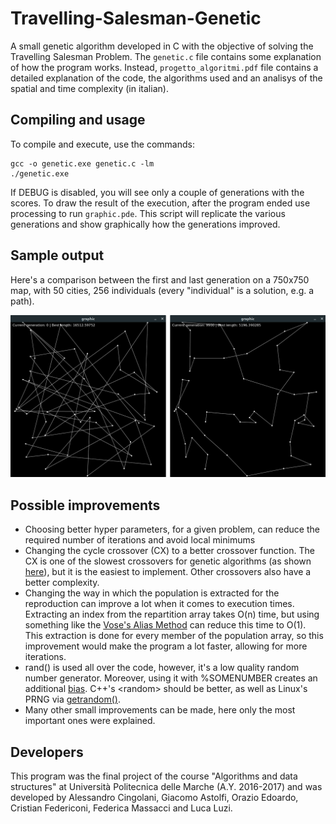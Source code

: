 # Travelling-Salesman-Genetic
A small genetic algorithm developed in C with the objective of solving the Travelling Salesman Problem.
The `genetic.c` file contains some explanation of how the program works.
Instead, `progetto_algoritmi.pdf` file contains a detailed explanation of the code, the algorithms used and an analisys of the spatial and time complexity (in italian).

## Compiling and usage
To compile and execute, use the commands:
```
gcc -o genetic.exe genetic.c -lm
./genetic.exe
```
If DEBUG is disabled, you will see only a couple of generations with the scores.
To draw the result of the execution, after the program ended use processing to run `graphic.pde`.
This script will replicate the various generations and show graphically how the generations improved.

## Sample output

Here's a comparison between the first and last generation on a 750x750 map, with 50 cities, 256 individuals (every "individual" is a solution, e.g. a path).

![Sample output](/sample/image.png)

## Possible improvements
* Choosing better hyper parameters, for a given problem, can reduce the required number of iterations and avoid local minimums
* Changing the cycle crossover (CX) to a better crossover function. The CX is one of the slowest crossovers for genetic algorithms (as shown [here](https://arxiv.org/ftp/arxiv/papers/1203/1203.3097.pdf)), but it is the easiest to implement. Other crossovers also have a better complexity.
* Changing the way in which the population is extracted for the reproduction can improve a lot when it comes to execution times. Extracting an index from the repartition array takes O(n) time, but using something like the [Vose's Alias Method](https://github.com/Tecnarca/Non-Uniform-Distribution-Extractor) can reduce this time to O(1). This extraction is done for every member of the population array, so this improvement would make the program a lot faster, allowing for more iterations.
* rand() is used all over the code, however, it's a low quality random number generator. Moreover, using it with %SOMENUMBER creates an additional [bias](https://channel9.msdn.com/Events/GoingNative/2013/rand-Considered-Harmful). C++'s \<random\> should be better, as well as Linux's PRNG via [getrandom()](http://man7.org/linux/man-pages/man2/getrandom.2.html).
* Many other small improvements can be made, here only the most important ones were explained.

## Developers
This program was the final project of the course "Algorithms and data structures" at Università Politecnica delle Marche (A.Y. 2016-2017) and was developed by Alessandro Cingolani, Giacomo Astolfi, Orazio Edoardo, Cristian Federiconi, Federica Massacci and Luca Luzi.

